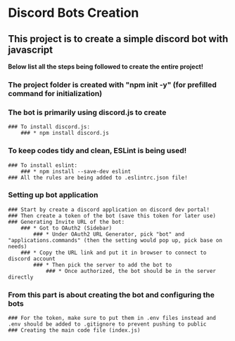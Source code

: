 # Discord Bots Creation

## This project is to create a simple discord bot with javascript

**Below list all the steps being followed to create the entire project!**

### The project folder is created with "npm init -y" (for prefilled command for initialization)

### The bot is primarily using discord.js to create
    ### To install discord.js:
        ### * npm install discord.js

### To keep codes tidy and clean, ESLint is being used!
    ### To install eslint:
        ### * npm install --save-dev eslint
    ### All the rules are being added to .eslintrc.json file!

### Setting up bot application
    ### Start by create a discord application on discord dev portal!
    ### Then create a token of the bot (save this token for later use)
    ### Generating Invite URL of the bot:
        ### * Got to OAuth2 (Sidebar)
            ### * Under OAuth2 URL Generator, pick "bot" and "applications.commands" (then the setting would pop up, pick base on needs)
        ### * Copy the URL link and put it in browser to connect to discord account
            ### * Then pick the server to add the bot to
                ### * Once authorized, the bot should be in the server directly

### From this part is about creating the bot and configuring the bots
    ### For the token, make sure to put them in .env files instead and .env should be added to .gitignore to prevent pushing to public
    ### Creating the main code file (index.js)
